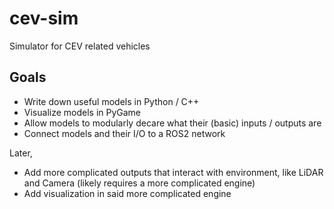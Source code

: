 # cev-sim
Simulator for CEV related vehicles

## Goals

- Write down useful models in Python / C++
- Visualize models in PyGame
- Allow models to modularly decare what their (basic) inputs / outputs are
- Connect models and their I/O to a ROS2 network

Later,
- Add more complicated outputs that interact with environment, like LiDAR and Camera (likely requires a more complicated engine)
- Add visualization in said more complicated engine

